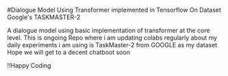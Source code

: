 #Dialogue Model Using Transformer implemented in Tensorflow On Dataset Google's TASKMASTER-2

A dialogue model using  basic implementation of transformer at the core level.
This is ongoing Repo where i am updating colabs regularly about my daily experiments 
i am using is TaskMaster-2 from GOOGLE as my dataset
Hope we will get to a decent chatboot soon

!!Happy Coding
